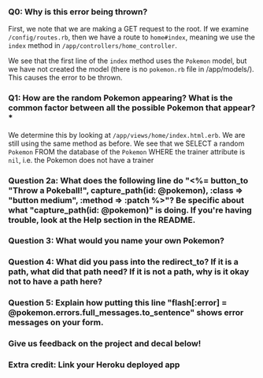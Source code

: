 ### Q0: Why is this error being thrown?

  First, we note that we are making a GET request to the root. If we examine `/config/routes.rb`, then we have a route to `home#index`, meaning we use the `index` method in `/app/controllers/home_controller`.

  We see that the first line of the `index` method uses the `Pokemon` model, but we have not created the model (there is no `pokemon.rb` file in /app/models/). This causes the error to be thrown.

### Q1: How are the random Pokemon appearing? What is the common factor between all the possible Pokemon that appear? *

  We determine this by looking at `/app/views/home/index.html.erb`. We are still using the same method as before. We see that we SELECT a random `Pokemon` FROM the database of the `Pokemon` WHERE the trainer attribute is `nil`, i.e. the Pokemon does not have a trainer

### Question 2a: What does the following line do "<%= button_to "Throw a Pokeball!", capture_path(id: @pokemon), :class => "button medium", :method => :patch %>"? Be specific about what "capture_path(id: @pokemon)" is doing. If you're having trouble, look at the Help section in the README.



### Question 3: What would you name your own Pokemon?



### Question 4: What did you pass into the redirect_to? If it is a path, what did that path need? If it is not a path, why is it okay not to have a path here?



### Question 5: Explain how putting this line "flash[:error] = @pokemon.errors.full_messages.to_sentence" shows error messages on your form.



### Give us feedback on the project and decal below!



### Extra credit: Link your Heroku deployed app
